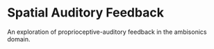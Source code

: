 # Spatial Auditory Feedback

An exploration of proprioceptive-auditory feedback in the ambisonics domain.
